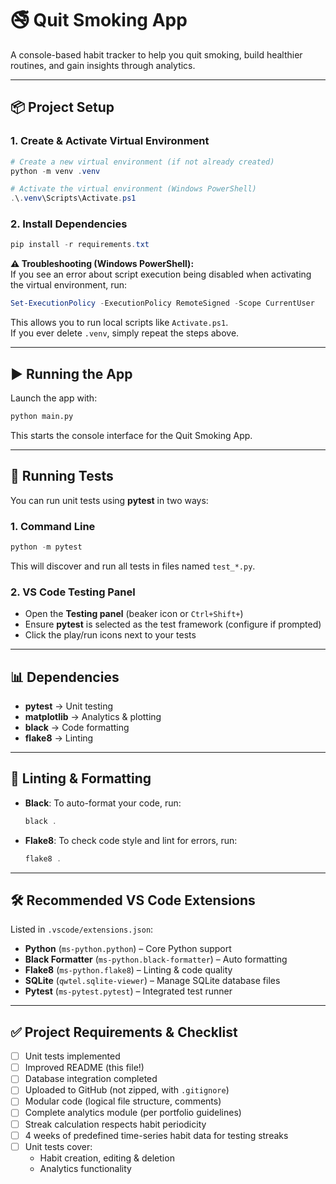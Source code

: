 # 🚭 Quit Smoking App  

A console-based habit tracker to help you quit smoking, build healthier routines, and gain insights through analytics.  

---

## 📦 Project Setup  

### 1. Create & Activate Virtual Environment  

```powershell
# Create a new virtual environment (if not already created)
python -m venv .venv

# Activate the virtual environment (Windows PowerShell)
.\.venv\Scripts\Activate.ps1
```

### 2. Install Dependencies  

```powershell
pip install -r requirements.txt
```

**⚠️ Troubleshooting (Windows PowerShell):**  
If you see an error about script execution being disabled when activating the virtual environment, run:  

```powershell
Set-ExecutionPolicy -ExecutionPolicy RemoteSigned -Scope CurrentUser
```

This allows you to run local scripts like `Activate.ps1`.  
If you ever delete `.venv`, simply repeat the steps above.  

---

## ▶️ Running the App  

Launch the app with:  

```sh
python main.py
```

This starts the console interface for the Quit Smoking App.  

---

## 🧪 Running Tests  

You can run unit tests using **pytest** in two ways:  

### 1. Command Line  

```powershell
python -m pytest
```

This will discover and run all tests in files named `test_*.py`.  

### 2. VS Code Testing Panel  

- Open the **Testing panel** (beaker icon or `Ctrl+Shift+`)  
- Ensure **pytest** is selected as the test framework (configure if prompted)  
- Click the play/run icons next to your tests  

---


## 📊 Dependencies

- **pytest** → Unit testing
- **matplotlib** → Analytics & plotting
- **black** → Code formatting
- **flake8** → Linting

---

## 🧹 Linting & Formatting

- **Black**: To auto-format your code, run:
  ```powershell
  black .
  ```
- **Flake8**: To check code style and lint for errors, run:
  ```powershell
  flake8 .
  ```

---

## 🛠️ Recommended VS Code Extensions  

Listed in `.vscode/extensions.json`:  

- **Python** (`ms-python.python`) – Core Python support  
- **Black Formatter** (`ms-python.black-formatter`) – Auto formatting  
- **Flake8** (`ms-python.flake8`) – Linting & code quality  
- **SQLite** (`qwtel.sqlite-viewer`) – Manage SQLite database files  
- **Pytest** (`ms-pytest.pytest`) – Integrated test runner  

---

## ✅ Project Requirements & Checklist  

- [ ] Unit tests implemented  
- [ ] Improved README (this file!)  
- [ ] Database integration completed  
- [ ] Uploaded to GitHub (not zipped, with `.gitignore`)  
- [ ] Modular code (logical file structure, comments)  
- [ ] Complete analytics module (per portfolio guidelines)  
- [ ] Streak calculation respects habit periodicity  
- [ ] 4 weeks of predefined time-series habit data for testing streaks  
- [ ] Unit tests cover:  
  - Habit creation, editing & deletion  
  - Analytics functionality  
